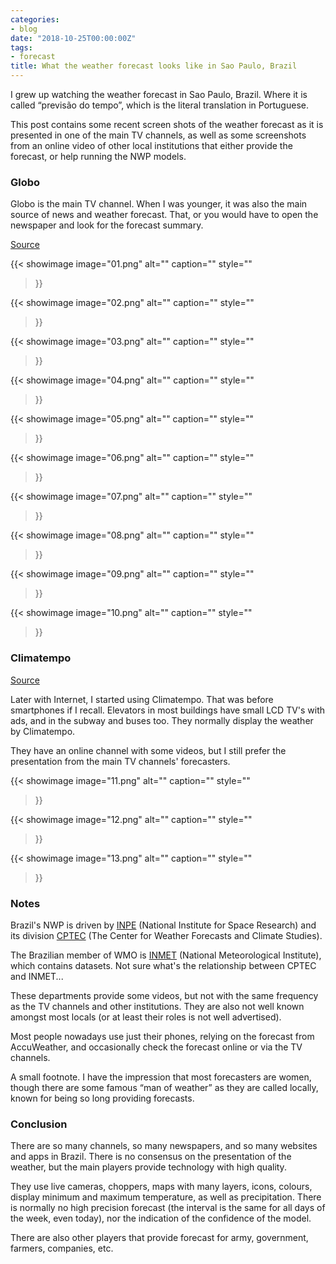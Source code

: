 ```yaml
---
categories:
- blog
date: "2018-10-25T00:00:00Z"
tags:
- forecast
title: What the weather forecast looks like in Sao Paulo, Brazil
---
```


I grew up watching the weather forecast in Sao Paulo, Brazil. Where it is
called &ldquo;previs&atilde;o do tempo&rdquo;, which is the literal translation
in Portuguese.

This post contains some recent screen shots of the weather forecast as it is
presented in one of the main TV channels, as well as some screenshots from an
online video of other local institutions that either provide the forecast, or
help running the NWP models.

<!--more-->

### Globo

Globo is the main TV channel. When I was younger, it was also the main source
of news and weather forecast. That, or you would have to open the newspaper and
look for the forecast summary.

[Source](https://www.youtube.com/watch?v=dBcOLbpTGRE)


{{< showimage
  image="01.png"
  alt=""
  caption=""
  style=""
>}}



{{< showimage
  image="02.png"
  alt=""
  caption=""
  style=""
>}}



{{< showimage
  image="03.png"
  alt=""
  caption=""
  style=""
>}}



{{< showimage
  image="04.png"
  alt=""
  caption=""
  style=""
>}}



{{< showimage
  image="05.png"
  alt=""
  caption=""
  style=""
>}}



{{< showimage
  image="06.png"
  alt=""
  caption=""
  style=""
>}}



{{< showimage
  image="07.png"
  alt=""
  caption=""
  style=""
>}}



{{< showimage
  image="08.png"
  alt=""
  caption=""
  style=""
>}}



{{< showimage
  image="09.png"
  alt=""
  caption=""
  style=""
>}}



{{< showimage
  image="10.png"
  alt=""
  caption=""
  style=""
>}}


### Climatempo

[Source](https://www.youtube.com/watch?v=TsdQtPYF8Qo)

Later with Internet, I started using Climatempo. That was before smartphones if I recall.
Elevators in most buildings have small LCD TV's with ads, and in the subway and buses too.
They normally display the weather by Climatempo.

They have an online channel with some videos, but I still prefer the presentation from the
main TV channels' forecasters.


{{< showimage
  image="11.png"
  alt=""
  caption=""
  style=""
>}}



{{< showimage
  image="12.png"
  alt=""
  caption=""
  style=""
>}}



{{< showimage
  image="13.png"
  alt=""
  caption=""
  style=""
>}}


### Notes

Brazil's NWP is driven by [INPE](https://inpe.br) (National Institute
for Space Research) and its division [CPTEC](https://www.cptec.inpe.br/)
(The Center for Weather Forecasts and Climate Studies).

The Brazilian member of WMO is [INMET](http://www.inmet.gov.br)
(National Meteorological Institute), which contains datasets. Not sure what's
the relationship between CPTEC and INMET...

These departments provide some videos, but not with the same frequency as
the TV channels and other institutions. They are also not well known amongst
most locals (or at least their roles is not well advertised).

Most people nowadays use just their phones, relying on the forecast
from AccuWeather, and occasionally check the forecast online or via the
TV channels.

A small footnote. I have the impression that most forecasters are women, though
there are some famous &ldquo;man of weather&rdquo; as they are called locally, known for
being so long providing forecasts.

### Conclusion

There are so many channels, so many newspapers, and so many websites and apps
in Brazil. There is no consensus on the presentation of the weather, but the
main players provide technology with high quality.

They use live cameras, choppers, maps with many layers, icons, colours, display
minimum and maximum temperature, as well as precipitation. There is normally no
high precision forecast (the interval is the same for all days of the week,
even today), nor the indication of the confidence of the model.

There are also other players that provide forecast for army, government, farmers,
companies, etc.
